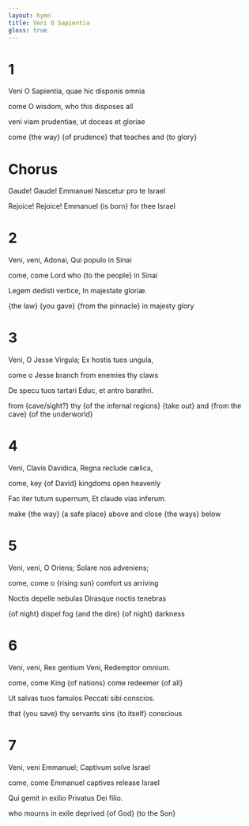 ```yaml
---
layout: hymn
title: Veni O Sapientia
gloss: true
---
```


# 1

<div data-gloss>
<p>Veni O Sapientia, quae hic disponis omnia</p>
<p>come O wisdom, who this disposes all</p>
</div>

<div data-gloss>
<p>veni viam prudentiae, ut doceas et gloriae</p>
<p>come {the way} {of prudence} that teaches and {to glory}</p>
</div>

# Chorus

<div data-gloss>
<p>Gaude! Gaude! Emmanuel Nascetur pro te Israel</p>
<p>Rejoice! Rejoice! Emmanuel {is born} for thee Israel</p>
</div>

# 2

<div data-gloss>
<p>Veni, veni, Adonai, Qui populo in Sinai</p>
<p>come, come Lord who {to the people} in Sinai</p>
</div>


<div data-gloss>
<p>Legem dedisti vertice, In majestate gloriæ.</p>
<p>{the law} {you gave} {from the pinnacle} in majesty glory</p>
</div>

# 3

<div data-gloss>
<p>Veni, O Jesse Virgula; Ex hostis tuos ungula,</p>
<p>come o Jesse branch from enemies thy claws</p>
</div>

<div data-gloss>
<p>De specu tuos tartari Educ, et antro barathri.</p>
<p>from {cave/sight?} thy {of the infernal regions} {take out} and {from the cave} {of the underworld}</p>
</div>

# 4

<div data-gloss>
<p>Veni, Clavis Davidica, Regna reclude cælica,</p>
<p>come, key {of David} kingdoms open heavenly</p>
</div>

<div data-gloss>
<p>Fac iter tutum supernum, Et claude vias inferum.</p>
<p>make {the way} {a safe place} above and close {the ways} below</p>
</div>

# 5

<div data-gloss>
<p>Veni, veni, O Oriens; Solare nos adveniens;</p>
<p>come, come o {rising sun} comfort us arriving</p>
</div>

<div data-gloss>
<p>Noctis depelle nebulas Dirasque noctis tenebras</p>
<p>{of night} dispel fog {and the dire} {of night} darkness</p>
</div>

# 6

<div data-gloss>
<p>Veni, veni, Rex gentium Veni, Redemptor omnium.</p>
<p> come, come King {of nations} come redeemer {of all}</p>
</div>


<div data-gloss>
<p>Ut salvas tuos famulos Peccati sibi conscios.</p>
<p>that {you save} thy servants sins {to itself} conscious</p>
</div>


# 7

<div data-gloss>
<p>Veni, veni Emmanuel; Captivum solve Israel</p>
<p>come, come Emmanuel captives release Israel</p>
</div>

<div data-gloss>
<p>Qui gemit in exilio Privatus Dei filio.</p>
<p>who mourns in exile deprived {of God} {to the Son}</p>
</div>


